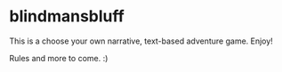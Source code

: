 # blindmansbluff

This is a choose your own narrative, text-based adventure game. Enjoy!

Rules and more to come. :)
